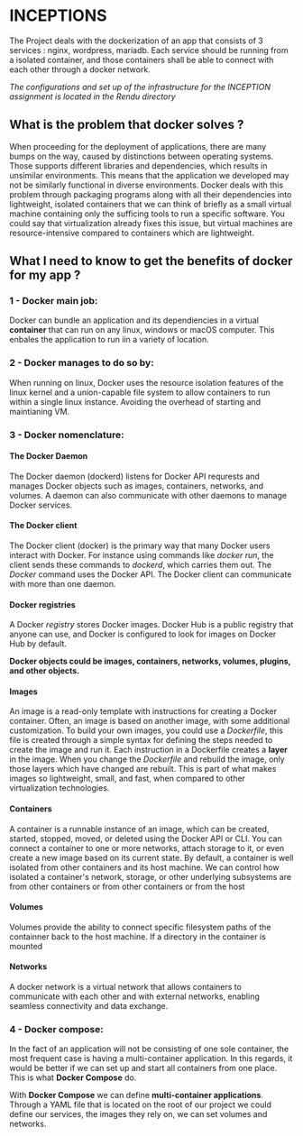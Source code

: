 # INCEPTIONS
The Project deals with the dockerization of an app that consists of 3 services : nginx, wordpress, mariadb. Each service should be running from a isolated container, and those containers shall be able to connect with each other through a docker network.

*The configurations and set up of the infrastructure for the INCEPTION assignment is located in the Rendu directory*

## What is the problem that docker solves ?
When proceeding for the deployment of applications, there are many bumps on the way, caused by distinctions between operating systems. Those supports different libraries and dependencies, which results in unsimilar environments. This means that the application we developed may not be similarly functional in diverse environments.
Docker deals with this problem through packaging programs along with all their dependencies into lightweight, isolated containers that we can think of briefly as a small virtual machine containing only the sufficing tools to run a specific software.
You could say that virtualization already fixes this issue, but virtual machines are resource-intensive compared to containers which are lightweight.

## What I need to know to get the benefits of docker for my app ?
### 1 - Docker main job:
Docker can bundle an application and its dependiencies in a virtual **container** that can run on any linux, windows or macOS computer. This enbales the application to run iin a variety of location.
### 2 - Docker manages to do so by:
When running on linux, Docker uses the resource isolation features of the linux kernel and a union-capable file system to allow containers to run within a single linux instance. Avoiding the overhead of starting and maintianing VM.
### 3 - Docker nomenclature:
#### The Docker Daemon
The Docker daemon (dockerd) listens for Docker API requrests and manages Docker objects such as images, containers, networks, and volumes. A daemon can also communicate with other daemons to manage Docker services.
#### The Docker client
The Docker client (docker) is the primary way that many Docker users interact with Docker. For instance using commands like *docker run*, the client sends these commands to *dockerd*, which carries them out. The *Docker* command uses the Docker API. The Docker client can communicate with more than one daemon.

#### Docker registries
A Docker *registry* stores Docker images. Docker Hub is a public registry that anyone can use, and Docker is configured to look for images on Docker Hub by default.

**Docker objects could be images, containers, networks, volumes, plugins, and other objects.**

#### Images
An image is a read-only template with instructions for creating a Docker container. Often, an image is based on another image, with some additional customization.
To build your own images, you could use a *Dockerfile*, this file is created through a simple syntax for defining the steps needed to create the image and run it. 
Each instruction in a Dockerfile creates a **layer** in the image. When you change the *Dockerfile* and rebuild the image, only those layers which have changed are rebuilt. This is part of what makes images so lightweight, small, and fast, when compared to other virtualization technologies.

#### Containers
A container is a runnable instance of an image, which can be created, started, stopped, moved, or deleted using the Docker API or CLI. You can connect a container to one or more networks, attach storage to it, or even create a new image based on its current state.
By default, a container is well isolated from other containers and its host machine. We can control how isolated a container's network, storage, or other underlying subsystems are from other containers or from other containers or from the host

#### Volumes
Volumes provide the ability to connect specific filesystem paths of the containner back to the host machine. If a directory in the container is mounted

#### Networks
A docker network is a virtual network that allows containers to communicate with each other and with external networks, enabling seamless connectivity and data exchange.

### 4 - Docker compose:
In the fact of an application will not be consisting of one sole container, the most frequent case is having a multi-container application. In this regards, it would be better if we can set up and start all containers from one place. This is what **Docker Compose** do.

With **Docker Compose** we can define **multi-container applications**. Through a YAML file that is located on the root of our project we could define our services, the images they rely on, we can set volumes and networks.
